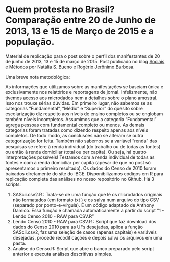 # Quem protesta no Brasil? Comparação entre 20 de Junho de 2013,  13 e 15 de Março de 2015 e a população. 

Material de replicação para o post sobre o perfil dos manifestantes de 20 de junho de 2013, 13 e 15 de março de 2015.
Post publicado no blog [Sociais e Métodos](https://sociaisemetodos.wordpress.com/) por [Natália S. Bueno](http://nataliabueno.github.io/) e [Rogério Jerônimo Barbosa](https://scholar.google.com.br/citations?user=_GGcZ8PnOA0C&hl=en). 

Uma breve nota metodológica:

As informações que utilizamos sobre as manifestações se baseiam única e exclusivamente nos relatórios e reportagens de jornal. Infelizmente, não tivemos acesso aos microdados nem a detalhes sobre o plano amostral. Isso nos trouxe sérias dúvidas. Em primeiro lugar, não sabemos se as categorias “Fundamental”, “Médio” e “Superior” do quesito sobre escolarização diz respeito aos níveis de ensino completos ou se englobam também níveis incompletos. Assumimos que a categoria “Fundamental” agrega pessoas com fundamental completo ou menos. As demais categorias foram tratadas como dizendo respeito apenas aos níveis completos. De todo modo, as conclusões não se alteram se outra categorização for feita. Também não sabemos se a variável “renda” das pesquisas se refere à renda individual (do trabalho ou de todas as fontes) ou então à renda domiciliar (total ou per capita). Ou seja, há quatro interpretações possíveis! Testamos com a renda individual de todas as fontes e com a renda domiciliar per capita (apesar de que no post só apresentamos o primeiro resultado). Os dados do Censo de 2010 foram baixados diretamente do site do IBGE. Disponibilizamos códigos em R para replicação completa das análises no nosso repositório no Github. Há 3 scripts:

1. SAScii.csv2.R : Trata-se de uma função que lê os microdados originais não formatados (em formato txt ) e os salva num arquivo do tipo CSV (separado por ponto-e-vírgula). É um código adaptado de Anthony Damico. Essa função é chamada automaticamente a partir do script “1 - Lendo Censo 2010 - RAW para CSV.R”
2. Lendo Censo 2010 - RAW para CSV.R : Script que faz download dos dados do Censo 2010 para as UFs desejadas, aplica a função SAScii.csv2, faz uma seleção de casos (apenas capitais) e variáveis desejadas, procede recodificações e depois salva os arquivos em uma pasta.
3.  Analise do Censo.R: Script que abre o banco preparado pelo script anterior e executa análises descritivas simples.

